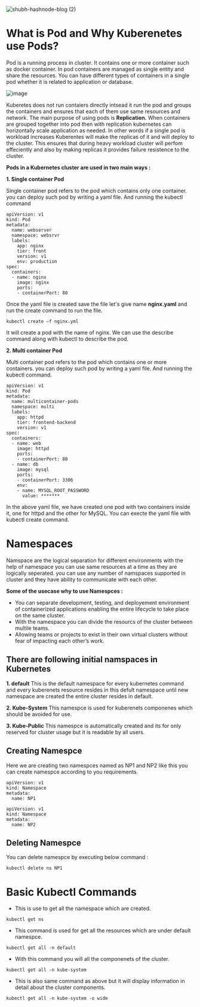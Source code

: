 
![shubh-hashnode-blog (2)](https://user-images.githubusercontent.com/69069614/183693849-e54c6c01-163b-46d3-b944-63b27241055e.png)



# What is Pod and Why Kuberenetes use Pods?

Pod is a running process in cluster. It contains one or more container such as docker container. In pod containers are managed as single entity and share the resources. You can have different types of containers in a single pod whether it is related to application or database.

![image](https://user-images.githubusercontent.com/69069614/182211103-440cabac-ebbd-4feb-80d2-36a485d16525.png)

Kuberetes does not run contaiers directly intsead it run the pod and groups the containers and ensures that each of them use same resources and network.
The main purpose of using pods is **Replication.** When containers are grouped together into pod then with replication kubernetes can horizontally scale application as needed. In other words if a single pod is workload increases Kuberentes will make the replicas of it and will deploy to the cluster. This ensures that during heavy workload cluster will perfom effeciently and also by making replicas it provides failure resistence to the cluster.

**Pods in a Kubernetes cluster are used in two main ways :**

**1. Single container Pod**

Single container pod refers to the pod which contains only one container. you can deploy such pod by writing a yaml file. And running the kubectl command

```
apiVersion: v1
kind: Pod
metadata:
  name: webserver
  namespace: websrvr
  labels:
    app: nginx
    tier: front
    version: v1
    env: production
spec:
  containers:
  - name: nginx
    image: nginx
    ports:
    - containerPort: 80
```

Once the yaml file is created save the file let's give name **nginx.yaml** and run the create command to run the file.

```
kubectl create –f nginx.yml
```
It will create a pod with the name of nginx. We can use the describe command along with kubectl to describe the pod.

**2. Multi container Pod**

Multi container pod refers to the pod which contains one or more containers. you can deploy such pod by writing a yaml file. And running the kubectl command.

```
apiVersion: v1
kind: Pod
metadata:
  name: multicontainer-pods
  namespace: multi
  labels:
    app: httpd
    tier: frontend-backend
    version: v1
spec:
  containers:
  - name: web
    image: httpd
    ports:
    - containerPort: 80
  - name: db
    image: mysql
    ports:
    - containerPort: 3306
    env:
    - name: MYSQL_ROOT_PASSWORD
      value: *******
 ```
 
 In the above yaml file, we have created one pod with two containers inside it, one for httpd and the other for MySQL. You can execte the yaml file with kubectl create command.
 

# Namespaces

Namspace are the logical separation for different environments with the help of namespace you can use same resources at a time as they are logically seperated.
you can use any number of namspaces supported in cluster and they have ability to communicate with each other.

**Some of the usecase why to use Namespces :**

- You can separate development, testing, and deployement environment of containerized applications enabling the entire lifecycle to take place on the same cluster.
- With the namespace you can divide the resourcs of the cluster between multile teams.
- Allowing teams or projects to exist in their own virtual clusters without fear of impacting each other’s work.

## There are following initial namspaces in Kubernetes

**1. default**
This is the default namespace for every kubernetes command and every kuberenets resource resides in this defult namespace until new namespace are created the entire cluster resides in default.

**2. Kube-System**
This namespce is used for kuberenets componenes which should be avoided for use.

**3. Kube-Public**
This namespce is automatically created and its for only reserved for cluster usage but it is readable by all users.

## Creating Namespce

Here we are creating two namespces named as NP1 and NP2 like this you can create namespce according to you requirements.

```
apiVersion: v1
kind: Namespace
metadata:
  name: NP1
```
```
apiVersion: v1
kind: Namespace
metadata:
  name: NP2
```

## Deleting Namespce

You can delete namespce by executing below command :

```
kubectl delete ns NP1
```

# Basic Kubectl Commands

- This is use to get all the namespace which are created.
```
kubectl get ns
```

- This command is used for get all the resources which are under default namespce.
```
kubectl get all -n default
```

- With this command you will all the componenets of the cluster.
```
kubectl get all -n kube-system
```

- This is also same command as above but it will display information in detail about the cluster components.
```
kubectl get all -n kube-system -o wide
```
